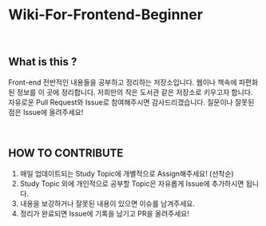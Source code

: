 # Wiki-For-Frontend-Beginner

<br>

## What is this ?

Front-end 전반적인 내용들을 공부하고 정리하는 저장소입니다.
웹이나 책속에 파편화된 정보를 이 곳에 정리합니다. 
저희만의 작은 도서관 같은 저장소로 키우고자 합니다. 
자유로운 Pull Request와 Issue로 참여해주시면 감사드리겠습니다.
질문이나 잘못된 점은 Issue에 올려주세요!

<br>

## HOW TO CONTRIBUTE

1. 매일 업데이트되는 Study Topic에 개별적으로 Assign해주세요! (선착순)
2. Study Topic 외에 개인적으로 공부할 Topic은 자유롭게 Issue에 추가하시면 됩니다.
3. 내용을 보강하거나 잘못된 내용이 있으면 이슈를 남겨주세요.
4. 정리가 완료되면 Issue에 기록을 남기고 PR을 올려주세요!

